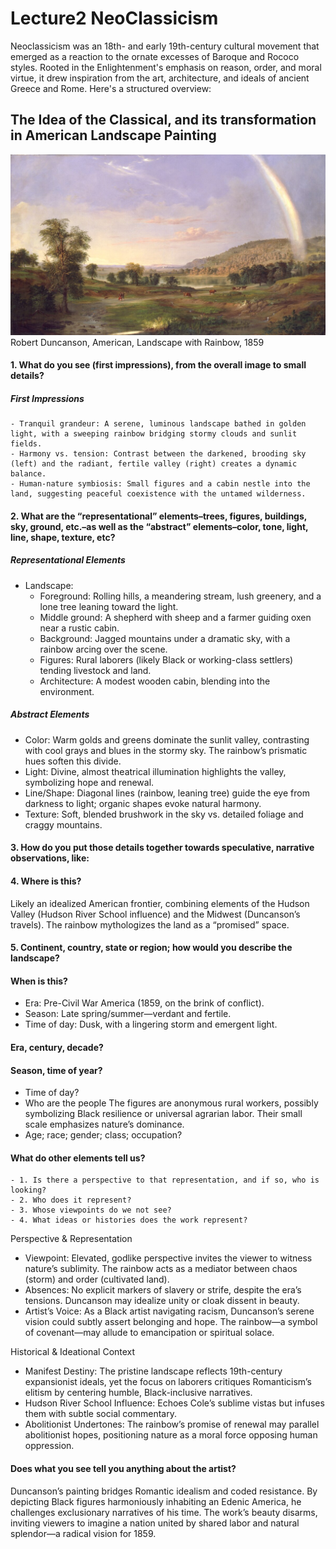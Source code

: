 # Lecture2 NeoClassicism
Neoclassicism was an 18th- and early 19th-century cultural movement that emerged as a reaction to the ornate excesses of Baroque and Rococo styles. Rooted in the Enlightenment's emphasis on reason, order, and moral virtue, it drew inspiration from the art, architecture, and ideals of ancient Greece and Rome. Here's a structured overview:
## The Idea of the Classical, and its transformation in American Landscape Painting
![Robert Duncanson, American, Landscape with Rainbow, 1859](./lecture-2.jpg "Robert Duncanson, American, Landscape with Rainbow, 1859")
Robert Duncanson, American, Landscape with Rainbow, 1859
#### 1. What do you see (first impressions), from the overall image to small details?
##### First Impressions
    - Tranquil grandeur: A serene, luminous landscape bathed in golden light, with a sweeping rainbow bridging stormy clouds and sunlit fields.
    - Harmony vs. tension: Contrast between the darkened, brooding sky (left) and the radiant, fertile valley (right) creates a dynamic balance.
    - Human-nature symbiosis: Small figures and a cabin nestle into the land, suggesting peaceful coexistence with the untamed wilderness.
#### 2. What are the “representational” elements–trees, figures, buildings, sky, ground, etc.–as well as the “abstract” elements–color, tone, light, line, shape, texture, etc?
##### Representational Elements
- Landscape:
    - Foreground: Rolling hills, a meandering stream, lush greenery, and a lone tree leaning toward the light.
     - Middle ground: A shepherd with sheep and a farmer guiding oxen near a rustic cabin.
    - Background: Jagged mountains under a dramatic sky, with a rainbow arcing over the scene.
    - Figures: Rural laborers (likely Black or working-class settlers) tending livestock and land.
    - Architecture: A modest wooden cabin, blending into the environment.
##### Abstract Elements
- Color: Warm golds and greens dominate the sunlit valley, contrasting with cool grays and blues in the stormy sky. The rainbow’s prismatic hues soften this divide.
- Light: Divine, almost theatrical illumination highlights the valley, symbolizing hope and renewal.
- Line/Shape: Diagonal lines (rainbow, leaning tree) guide the eye from darkness to light; organic shapes evoke natural harmony.
- Texture: Soft, blended brushwork in the sky vs. detailed foliage and craggy mountains.
#### 3. How do you put those details together towards speculative, narrative observations, like:
#### 4. Where is this?
Likely an idealized American frontier, combining elements of the Hudson Valley (Hudson River School influence) and the Midwest (Duncanson’s travels). The rainbow mythologizes the land as a “promised” space.
#### 5. Continent, country, state or region; how would you describe the landscape?
#### When is this?
- Era: Pre-Civil War America (1859, on the brink of conflict).
- Season: Late spring/summer—verdant and fertile.
- Time of day: Dusk, with a lingering storm and emergent light.
#### Era, century, decade?
#### Season, time of year?
- Time of day?
- Who are the people
The figures are anonymous rural workers, possibly symbolizing Black resilience or universal agrarian labor. Their small scale emphasizes nature’s dominance.
- Age; race; gender; class; occupation?
#### What do other elements tell us?
    - 1. Is there a perspective to that representation, and if so, who is looking?
    - 2. Who does it represent?
    - 3. Whose viewpoints do we not see?
    - 4. What ideas or histories does the work represent?

Perspective & Representation
- Viewpoint: Elevated, godlike perspective invites the viewer to witness nature’s sublimity. The rainbow acts as a mediator between chaos (storm) and order (cultivated land).
- Absences: No explicit markers of slavery or strife, despite the era’s tensions. Duncanson may idealize unity or cloak dissent in beauty.
- Artist’s Voice: As a Black artist navigating racism, Duncanson’s serene vision could subtly assert belonging and hope. The rainbow—a symbol of covenant—may allude to emancipation or spiritual solace.

Historical & Ideational Context
- Manifest Destiny: The pristine landscape reflects 19th-century expansionist ideals, yet the focus on laborers critiques Romanticism’s elitism by centering humble, Black-inclusive narratives.
- Hudson River School Influence: Echoes Cole’s sublime vistas but infuses them with subtle social commentary.
- Abolitionist Undertones: The rainbow’s promise of renewal may parallel abolitionist hopes, positioning nature as a moral force opposing human oppression.
#### Does what you see tell you anything about the artist?
Duncanson’s painting bridges Romantic idealism and coded resistance. By depicting Black figures harmoniously inhabiting an Edenic America, he challenges exclusionary narratives of his time. The work’s beauty disarms, inviting viewers to imagine a nation united by shared labor and natural splendor—a radical vision for 1859.

